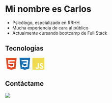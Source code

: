 # Mi nombre es Carlos

- Psicólogo, espcializado en RRHH
- Mucha experiencia de cara al público
- Actualmente cursando bootcamp de Full Stack



## Tecnologías
<div>
  <img src="https://github.com/devicons/devicon/blob/master/icons/html5/html5-plain.svg" title="HTML5" width="40" height="40">
  <img src="https://github.com/devicons/devicon/blob/master/icons/css3/css3-plain.svg" width="40" height="40">
  <img src="https://github.com/devicons/devicon/blob/master/icons/javascript/javascript-plain.svg" width="40" height="40">
 </div>

## Contáctame

<div>
  <a href="https://www.linkedin.com/in/carlos-duarte-rodr%C3%ADguez-bb2678174/">
<img src="https://img.shields.io/badge/LinkedIn-0077B5?style=for-the-badge&logo=linkedin&logoColor=white">
  </a>
</div>
